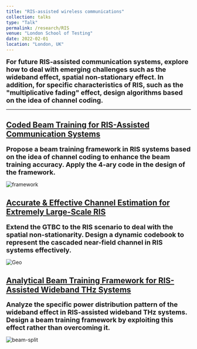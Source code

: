```yaml
---
title: "RIS-assisted wireless communications"
collection: talks
type: "Talk"
permalink: /research/RIS
venue: "London School of Testing"
date: 2022-02-01
location: "London, UK"
---
```


<font size = 4><b>For future RIS-assisted communication systems, explore how to deal with emerging challenges such as the wideband effect, spatial non-stationary effect. In addition, for specific characteristics of RIS, such as the "multiplicative fading" effect, design algorithms based on the idea of channel coding.</b></font>

<p></p>

-----

## [Coded Beam Training for RIS-Assisted Communication Systems](https://hericenes.github.io/yuhaochen.github.io/research/RIS/CBT-RIS)

<font size = 4><b>Propose a beam training framework in RIS systems based on the idea of channel coding to enhance the beam training accuracy. Apply the 4-ary code in the design of the framework.</b></font>

![framework](https://hericenes.github.io/yuhaochen.github.io/images/CBT-2.png)

## [Accurate & Effective Channel Estimation for Extremely Large-Scale RIS](https://hericenes.github.io/yuhaochen.github.io/research/RIS/Accurate)

<font size = 4><b>Extend the GTBC to the RIS scenario to deal with the spatial non-stationarity. Design a dynamic codebook to represent the cascaded near-field channel in RIS systems effectively.</b></font>

![Geo](https://hericenes.github.io/yuhaochen.github.io/images/NF-RIS-2.png)

## [Analytical Beam Training Framework for RIS-Assisted Wideband THz Systems](https://hericenes.github.io/yuhaochen.github.io/research/RIS/analytical)

<font size = 4><b>Analyze the specific power distribution pattern of the wideband effect in RIS-assisted wideband THz systems. Design a beam training framework by exploiting this effect rather than overcoming it.</b></font>

![beam-split](https://hericenes.github.io/yuhaochen.github.io/images/Analytical-1.png)